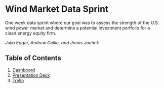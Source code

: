 # Wind Market Data Sprint
One week data sprint where our goal was to assess the strength of the U.S. wind power market and determine a potential investment portfolio for a clean energy equity firm. 
<p><i>Julia Eager, Andrew Collie, and Jonas Joehnk</i></p>

## Table of Contents
1. [Dashboard](https://drive.google.com/file/d/1ik7icn7V1s0j0ztmtRsQmGwQJq_V0Nc9/view?usp=sharing)
2. [Presentation Deck](https://drive.google.com/file/d/1vB5rsYZ9o1WGf3OeWRQ6QBbKfWyCE_6t/view?usp=drive_link)
3. [Trello](https://trello.com/b/Byj3sNaH/wind-market-sprint)
